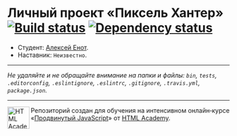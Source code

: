 # Личный проект «Пиксель Хантер» [![Build status][travis-image]][travis-url] [![Dependency status][dependency-image]][dependency-url]

* Студент: [Алексей Енот](https://up.htmlacademy.ru/ecmascript/1/user/61758).
* Наставник: `Неизвестно`.

---

_Не удаляйте и не обращайте внимание на папки и файлы:_
_`bin`, `tests`, `.editorconfig`, `.eslintignore`, `.eslintrc`, `.gitignore`, `.travis.yml`, `package.json`._

---

<a href="https://htmlacademy.ru/intensive/ecmascript"><img align="left" width="50" height="50" title="HTML Academy" src="https://up.htmlacademy.ru/static/img/intensive/javascript/logo-for-github.svg"></a>

Репозиторий создан для обучения на интенсивном онлайн‑курсе «[Продвинутый JavaScript](https://htmlacademy.ru/intensive/ecmascript)» от [HTML Academy](https://htmlacademy.ru).

[travis-image]: https://travis-ci.org/htmlacademy-ecmascript/61758-pixel-hunter.svg?branch=master
[travis-url]: https://travis-ci.org/htmlacademy-ecmascript/61758-pixel-hunter
[dependency-image]: https://david-dm.org/htmlacademy-ecmascript/61758-pixel-hunter.svg?style=flat-square
[dependency-url]: https://david-dm.org/htmlacademy-ecmascript/61758-pixel-hunter
